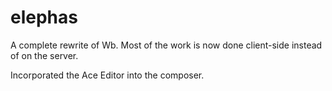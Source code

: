 # elephas

A complete rewrite of Wb.  Most of the work is now done client-side instead of on the server.  

Incorporated the Ace Editor into the composer.
